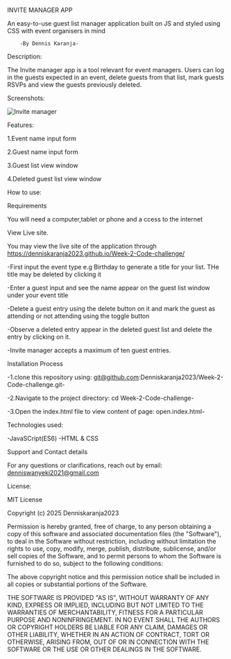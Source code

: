  INVITE MANAGER APP

 An easy-to-use guest list manager application built on JS and styled using CSS with event organisers in mind
 
        -By Dennis Karanja-
        
 Description:

 The Invite manager app is a tool relevant for event managers. Users can log in the guests expected in an event, delete guests from that list, mark guests RSVPs and view the guests previously deleted. 
              
 Screenshots:
 
 ![Invite manager](<Screenshot from 2025-06-15 15-48-50.png>)

 Features:

 1.Event name input form
 
 2.Guest name input form
 
 3.Guest list view window
 
 4.Deleted guest list view window

 How to use:
 
 Requirements

 You will need a computer,tablet or phone and a ccess to the internet

 View Live site.

 You may view the live site of the application through https://denniskaranja2023.github.io/Week-2-Code-challenge/ 
 
 -First input the event type e.g Birthday to generate a title for your list. THe title may be deleted by clicking it
 
 -Enter a guest input and see the name appear on the guest list window under your event title
 
 -Delete a guest entry using the delete button on it and mark the guest as attending or not attending using the toggle button
 
 -Observe a deleted entry appear in the deleted guest list and delete the entry by clicking on it.
 
 -Invite manager accepts a maximum of ten guest entries.

 Installation Process

 -1.clone this repository using: git@github.com:Denniskaranja2023/Week-2-Code-challenge.git-
 
 -2.Navigate to the project directory: cd Week-2-Code-challenge-
 
 -3.Open the index.html file to view content of page: open.index.html-
 

 Technologies used:
 
 -JavaSCript(ES6)    -HTML & CSS

Support and Contact details

For any questions or clarifications, reach out by email: denniswanyeki2021@gmail.com

License:

MIT License

Copyright (c) 2025 Denniskaranja2023

Permission is hereby granted, free of charge, to any person obtaining a copy
of this software and associated documentation files (the "Software"), to deal
in the Software without restriction, including without limitation the rights
to use, copy, modify, merge, publish, distribute, sublicense, and/or sell
copies of the Software, and to permit persons to whom the Software is
furnished to do so, subject to the following conditions:

The above copyright notice and this permission notice shall be included in all
copies or substantial portions of the Software.

THE SOFTWARE IS PROVIDED "AS IS", WITHOUT WARRANTY OF ANY KIND, EXPRESS OR
IMPLIED, INCLUDING BUT NOT LIMITED TO THE WARRANTIES OF MERCHANTABILITY,
FITNESS FOR A PARTICULAR PURPOSE AND NONINFRINGEMENT. IN NO EVENT SHALL THE
AUTHORS OR COPYRIGHT HOLDERS BE LIABLE FOR ANY CLAIM, DAMAGES OR OTHER
LIABILITY, WHETHER IN AN ACTION OF CONTRACT, TORT OR OTHERWISE, ARISING FROM,
OUT OF OR IN CONNECTION WITH THE SOFTWARE OR THE USE OR OTHER DEALINGS IN THE
SOFTWARE.




